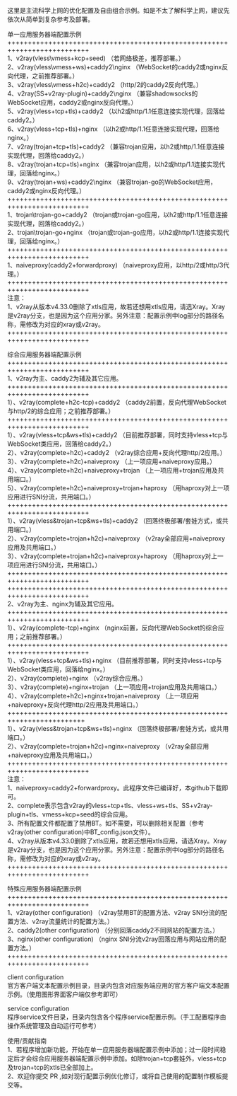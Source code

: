 这里是主流科学上网的优化配置及自由组合示例。如是不太了解科学上网，建议先依次从简单到复杂参考及部署。

单一应用服务器端配置示例  
++++++++++++++++++++++++++++++++++++++++++++++++++++++++++++++++++++++++++  
1、v2ray(vless\vmess+kcp+seed) （若网络极差，推荐部署。）  
2、v2ray(vless\vmess+ws)+caddy2\nginx （WebSocket的caddy2或nginx反向代理，之前推荐部署。）  
3、v2ray(vless\vmess+h2c)+caddy2 （http/2的caddy2反向代理。）  
4、v2ray(SS+v2ray-plugin)+caddy2\nginx （兼容shadowsocks的WebSocket应用，caddy2或nginx反向代理。）  
5、v2ray(vless+tcp+tls)+caddy2 （以h2或http/1.1任意连接实现代理，回落给caddy2。）  
6、v2ray(vless+tcp+tls)+nginx （以h2或http/1.1任意连接实现代理，回落给nginx。）  
7、v2ray(trojan+tcp+tls)+caddy2 （兼容trojan应用，以h2或http/1.1任意连接实现代理，回落给caddy2。）  
8、v2ray(trojan+tcp+tls)+nginx （兼容trojan应用，以h2或http/1.1连接实现代理，回落给nginx。）  
9、v2ray(trojan+ws)+caddy2\nginx （兼容trojan-go的WebSocket应用，caddy2或nginx反向代理。）  
++++++++++++++++++++++++++++++++++++++++++++++++++++++++++++++++++++++++++  
1、trojan\trojan-go+caddy2 （trojan或trojan-go应用，以h2或http/1.1任意连接实现代理，回落给caddy2。）  
2、trojan\trojan-go+nginx （trojan或trojan-go应用，以h2或http/1.1连接实现代理，回落给nginx。）  
++++++++++++++++++++++++++++++++++++++++++++++++++++++++++++++++++++++++++  
1、naiveproxy(caddy2+forwardproxy) （naiveproxy应用，以http/2或http/3代理。）  
++++++++++++++++++++++++++++++++++++++++++++++++++++++++++++++++++++++++++  
注意：  
1、v2ray从版本v4.33.0删除了xtls应用，故若还想用xtls应用，请选Xray。Xray是v2ray分支，也是因为这个应用分家。另外注意：配置示例中log部分的路径名称，需修改为对应的xray或v2ray。  
++++++++++++++++++++++++++++++++++++++++++++++++++++++++++++++++++++++++++  

综合应用服务器端配置示例  
++++++++++++++++++++++++++++++++++++++++++++++++++++++++++++++++++++++++++  
1、v2ray为主、caddy2为辅及其它应用。  
++++++++++++++++++++++++++++++++++++++++++++++++++++++++++++++++++++++++++  
1）、v2ray(complete+h2c-tcp)+caddy2 （caddy2前置，反向代理WebSocket与http/2的综合应用；之前推荐部署。）  
++++++++++++++++++++++++++++++++++++++++++++++++++++++++++++++++++++++++++  
1）、v2ray(vless+tcp&ws+tls)+caddy2 （目前推荐部署，同时支持vless+tcp与WebSocket类应用，回落给caddy2。）  
2）、v2ray(complete+h2c)+caddy2 （v2ray综合应用+反向代理http/2应用。）  
3）、v2ray(complete+h2c)+naiveproxy （上一项应用+naiveproxy应用。）  
4）、v2ray(complete+h2c)+naiveproxy+trojan （上一项应用+trojan应用及共用端口。）  
5）、v2ray(complete+h2c)+naiveproxy+trojan+haproxy （用haproxy对上一项应用进行SNI分流，共用端口。）  
++++++++++++++++++++++++++++++++++++++++++++++++++++++++++++++++++++++++++  
1）、v2ray(vless&trojan+tcp&ws+tls)+caddy2 （回落终极部署/套娃方式，或共用端口。）  
2）、v2ray(complete+trojan+h2c)+naiveproxy （v2ray全部应用+naiveproxy应用及共用端口。）  
3）、v2ray(complete+trojan+h2c)+naiveproxy+haproxy （用haproxy对上一项应用进行SNI分流，共用端口。）  
++++++++++++++++++++++++++++++++++++++++++++++++++++++++++++++++++++++++++  
++++++++++++++++++++++++++++++++++++++++++++++++++++++++++++++++++++++++++  
2、v2ray为主、nginx为辅及其它应用。  
++++++++++++++++++++++++++++++++++++++++++++++++++++++++++++++++++++++++++  
1）、v2ray(complete-tcp)+nginx （nginx前置，反向代理WebSocket的综合应用；之前推荐部署。）  
++++++++++++++++++++++++++++++++++++++++++++++++++++++++++++++++++++++++++  
1）、v2ray(vless+tcp&ws+tls)+nginx （目前推荐部署，同时支持vless+tcp与WebSocket类应用，回落给nginx。）  
2）、v2ray(complete)+nginx （v2ray综合应用。）  
3）、v2ray(complete)+nginx+trojan （上一项应用+trojan应用及共用端口。）  
4）、v2ray(complete+h2c)+nginx+trojan+naiveproxy （上一项应用+naiveproxy+反向代理http/2应用及共用端口。）  
+++++++++++++++++++++++++++++++++++++++++++++++++++++++++++++++++++++++++  
1）、v2ray(vless&trojan+tcp&ws+tls)+nginx （回落终极部署/套娃方式，或共用端口。）  
2）、v2ray(complete+trojan+h2c)+nginx+naiveproxy （v2ray全部应用+naiveproxy应用及共用端口。）  
++++++++++++++++++++++++++++++++++++++++++++++++++++++++++++++++++++++++++  
注意：  
1、naiveproxy=caddy2+forwardproxy。此程序文件已编译好，本github下载即可。  
2、complete表示包含v2ray的vless+tcp+tls、vless+ws+tls、SS+v2ray-plugin+tls、vmess+kcp+seed的综合应用。  
3、所有配置文件都配置了禁用BT。如不需要，可以删除相关配置（参考v2ray(other configuration)中BT_config.json文件）。  
4、v2ray从版本v4.33.0删除了xtls应用，故若还想用xtls应用，请选Xray。Xray是v2ray分支，也是因为这个应用分家。另外注意：配置示例中log部分的路径名称，需修改为对应的xray或v2ray。  
++++++++++++++++++++++++++++++++++++++++++++++++++++++++++++++++++++++++++  

特殊应用服务器端配置示例  
++++++++++++++++++++++++++++++++++++++++++++++++++++++++++++++++++++++++++  
1、v2ray(other configuration) （v2ray禁用BT的配置方法、v2ray SNI分流的配置方法、v2ray流量统计的配置方法。）  
2、caddy2(other configuration) （分别回落caddy2不同网站的配置方法。）  
3、nginx(other configuration) （nginx SNI分流v2ray回落应用与网站应用的配置方法。）  
++++++++++++++++++++++++++++++++++++++++++++++++++++++++++++++++++++++++++  

client configuration  
官方客户端文本配置示例目录，目录内包含对应服务端应用的官方客户端文本配置示例。（使用图形界面客户端仅参考即可）

service configuration  
程序service文件目录，目录内包含各个程序service配置示例。（手工配置程序由操作系统管理及自动运行可参考）

使用/贡献指南  
1、若程序增加新功能，开始在单一应用服务器端配置示例中添加；过一段时间稳定后才会综合应用服务器端配置示例中添加。如除trojan+tcp套娃外，vless+tcp及trojan+tcp的xtls已全部加上。  
2、欢迎你提交 PR ,如对现行配置示例优化修订，或将自己使用的配置制作模板提交等。
